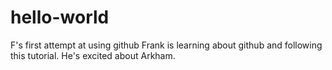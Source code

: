 # hello-world
F's first attempt at using github
Frank is learning about github and following this tutorial. He's excited about Arkham.
